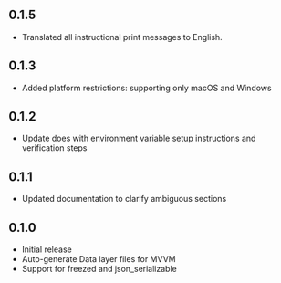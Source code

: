 ## 0.1.5

- Translated all instructional print messages to English.

## 0.1.3

- Added platform restrictions: supporting only macOS and Windows

## 0.1.2

- Update does with environment variable setup instructions and verification steps

## 0.1.1

- Updated documentation to clarify ambiguous sections

## 0.1.0

- Initial release
- Auto-generate Data layer files for MVVM
- Support for freezed and json_serializable